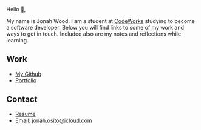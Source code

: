 Hello 👋, 

My name is Jonah Wood. I am a student at [CodeWorks](https://boisecodeworks.com) studying to become a software developer. Below you will find links to some of my work and ways to get in touch. Included also are my notes and reflections while learning. 

## Work

  + [My Github](https://github.com/JonahWood)
  + [Portfolio](https://JonahWood.github.io/)

## Contact

  + [Resume](https://JonahWood.github.io/resume)
  + Email: jonah.osito@icloud.com
  

